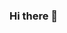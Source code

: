 ### Hi there 👋

<!--
**zhangkai0425/zhangkai0425** is a ✨ _special_ ✨ repository because its `README.md` (this file) appears on your GitHub profile.

Here are some ideas to get you started:

- 🦄️ I'm interested in Quantum computation and Computer vision.
- 🔭 I’m currently working on Quantum Computation and Quantum Information.
- 🌱 I’m currently learning Quantum Computation and Quantum Information.
- 🤔 I’m looking for help with Quantum computer architecture and machine learning methods for Quantum computation.
